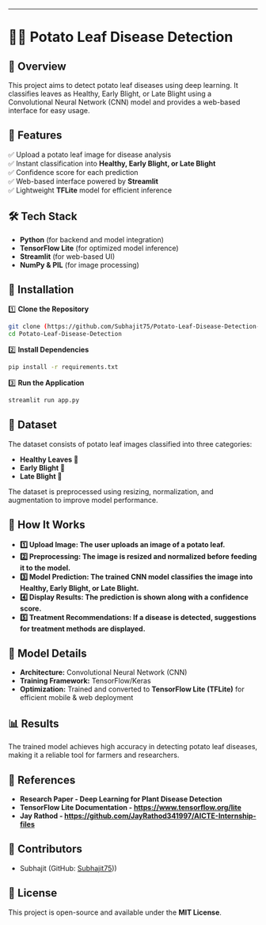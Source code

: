 

---

# 🥔🥬 Potato Leaf Disease Detection  

## 🌟 Overview  
This project aims to detect potato leaf diseases using deep learning. It classifies leaves as Healthy, Early Blight, or Late Blight using a Convolutional Neural Network (CNN) model and provides a web-based interface for easy usage.

## 📌 Features  
✅ Upload a potato leaf image for disease analysis  
✅ Instant classification into **Healthy, Early Blight, or Late Blight**  
✅ Confidence score for each prediction  
✅ Web-based interface powered by **Streamlit**  
✅ Lightweight **TFLite** model for efficient inference  

## 🛠️ Tech Stack  
- **Python** (for backend and model integration)  
- **TensorFlow Lite** (for optimized model inference)  
- **Streamlit** (for web-based UI)  
- **NumPy & PIL** (for image processing)  

## 🚀 Installation  

1️⃣ **Clone the Repository**  
```sh
git clone (https://github.com/Subhajit75/Potato-Leaf-Disease-Detection-.git)
cd Potato-Leaf-Disease-Detection
```
  
2️⃣ **Install Dependencies**  
```sh
pip install -r requirements.txt
```

3️⃣ **Run the Application**  
```sh
streamlit run app.py
```

## 📁 Dataset  
The dataset consists of potato leaf images classified into three categories:  
- **Healthy Leaves 🌱**
- **Early Blight 🍂**
- **Late Blight 🍁** 


The dataset is preprocessed using resizing, normalization, and augmentation to improve model performance.

## 📖 How It Works
- **1️⃣ Upload Image: The user uploads an image of a potato leaf.**
- **2️⃣ Preprocessing: The image is resized and normalized before feeding it to the model.**
- **3️⃣ Model Prediction: The trained CNN model classifies the image into Healthy, Early Blight, or Late Blight.**
- **4️⃣ Display Results: The prediction is shown along with a confidence score.**
- **5️⃣ Treatment Recommendations: If a disease is detected, suggestions for treatment methods are displayed.**

## 📖 Model Details  
- **Architecture:** Convolutional Neural Network (CNN)  
- **Training Framework:** TensorFlow/Keras  
- **Optimization:** Trained and converted to **TensorFlow Lite (TFLite)** for efficient mobile & web deployment  

## 📊 Results  
The trained model achieves high accuracy in detecting potato leaf diseases, making it a reliable tool for farmers and researchers.  


## 🔗 References
- **Research Paper - Deep Learning for Plant Disease Detection**
- **TensorFlow Lite Documentation - https://www.tensorflow.org/lite**
- **Jay Rathod - https://github.com/JayRathod341997/AICTE-Internship-files**

## 🤝 Contributors  
- Subhajit  (GitHub: [Subhajit75](https://github.com/Subhajit75)))  

## 📜 License  
This project is open-source and available under the **MIT License**.  


